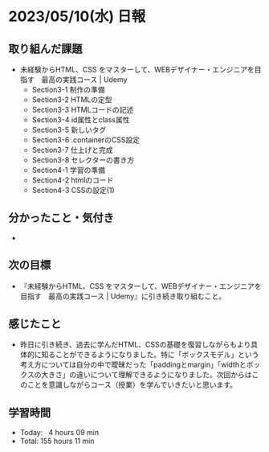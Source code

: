 # 2023/05/10(水) 日報
## 取り組んだ課題
- 未経験からHTML、CSS をマスターして、WEBデザイナー・エンジニアを目指す　最高の実践コース | Udemy
  - Section3-1 制作の準備
  - Section3-2 HTMLの定型
  - Section3-3 HTMLコードの記述
  - Section3-4 id属性とclass属性
  - Section3-5 新しいタグ
  - Section3-6 .containerのCSS設定
  - Section3-7 仕上げと完成
  - Section3-8 セレクターの書き方
  - Section4-1 学習の準備
  - Section4-2 htmlのコード
  - Section4-3 CSSの設定(1)

## 分かったこと・気付き
- 

## 次の目標
- 『未経験からHTML、CSS をマスターして、WEBデザイナー・エンジニアを目指す　最高の実践コース | Udemy』に引き続き取り組むこと。

## 感じたこと
- 昨日に引き続き、過去に学んだHTML、CSSの基礎を復習しながらもより具体的に知ることができるようになりました。特に「ボックスモデル」という考え方については自分の中で曖昧だった「paddingとmargin」「widthとボックスの大きさ」の違いについて理解できるようになりました。次回からはこのことを意識しながらコース（授業）を学んでいきたいと思います。

## 学習時間
- Today:&nbsp;&nbsp;&nbsp;4 hours 09 min
- Total: 155 hours 11 min
